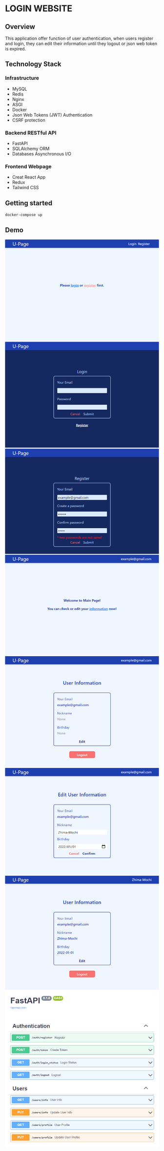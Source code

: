 # LOGIN WEBSITE

## Overview
This application offer function of user authentication, when users register and login, they can edit their information until they logout or json web token is expired.

## Technology Stack
### Infrastructure
* MySQL
* Redis
* Nginx
* ASGI
* Docker
* Json Web Tokens (JWT) Authentication
* CSRF protection

### Backend RESTful API
* FastAPI
* SQLAlchemy ORM
* Databases Asynchronous I/O

### Frontend Webpage
* Creat React App
* Redux
* Tailwind CSS

## Getting started
```sh
docker-compose up
```

## Demo
![demo](./demo/demo1.png)
![demo](./demo/demo2.png)
![demo](./demo/demo3.png)
![demo](./demo/demo4.png)
![demo](./demo/demo5.png)
![demo](./demo/demo6.png)
![demo](./demo/demo7.png)
![demo](./demo/demo8.png)